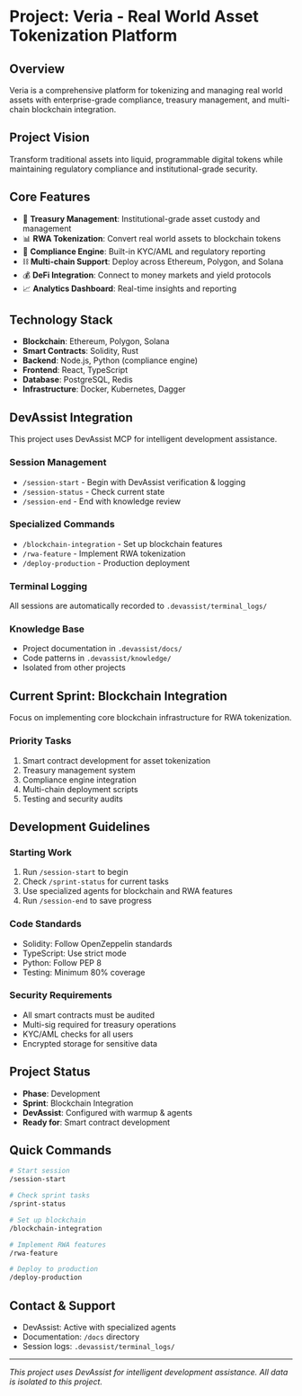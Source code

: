 # Project: Veria - Real World Asset Tokenization Platform

## Overview
Veria is a comprehensive platform for tokenizing and managing real world assets with enterprise-grade compliance, treasury management, and multi-chain blockchain integration.

## Project Vision
Transform traditional assets into liquid, programmable digital tokens while maintaining regulatory compliance and institutional-grade security.

## Core Features
- 🏦 **Treasury Management**: Institutional-grade asset custody and management
- 📊 **RWA Tokenization**: Convert real world assets to blockchain tokens
- 🔐 **Compliance Engine**: Built-in KYC/AML and regulatory reporting
- ⛓️ **Multi-chain Support**: Deploy across Ethereum, Polygon, and Solana
- 💰 **DeFi Integration**: Connect to money markets and yield protocols
- 📈 **Analytics Dashboard**: Real-time insights and reporting

## Technology Stack
- **Blockchain**: Ethereum, Polygon, Solana
- **Smart Contracts**: Solidity, Rust
- **Backend**: Node.js, Python (compliance engine)
- **Frontend**: React, TypeScript
- **Database**: PostgreSQL, Redis
- **Infrastructure**: Docker, Kubernetes, Dagger

## DevAssist Integration
This project uses DevAssist MCP for intelligent development assistance.

### Session Management
- `/session-start` - Begin with DevAssist verification & logging
- `/session-status` - Check current state
- `/session-end` - End with knowledge review

### Specialized Commands
- `/blockchain-integration` - Set up blockchain features
- `/rwa-feature` - Implement RWA tokenization
- `/deploy-production` - Production deployment

### Terminal Logging
All sessions are automatically recorded to `.devassist/terminal_logs/`

### Knowledge Base
- Project documentation in `.devassist/docs/`
- Code patterns in `.devassist/knowledge/`
- Isolated from other projects

## Current Sprint: Blockchain Integration
Focus on implementing core blockchain infrastructure for RWA tokenization.

### Priority Tasks
1. Smart contract development for asset tokenization
2. Treasury management system
3. Compliance engine integration
4. Multi-chain deployment scripts
5. Testing and security audits

## Development Guidelines

### Starting Work
1. Run `/session-start` to begin
2. Check `/sprint-status` for current tasks
3. Use specialized agents for blockchain and RWA features
4. Run `/session-end` to save progress

### Code Standards
- Solidity: Follow OpenZeppelin standards
- TypeScript: Use strict mode
- Python: Follow PEP 8
- Testing: Minimum 80% coverage

### Security Requirements
- All smart contracts must be audited
- Multi-sig required for treasury operations
- KYC/AML checks for all users
- Encrypted storage for sensitive data

## Project Status
- **Phase**: Development
- **Sprint**: Blockchain Integration
- **DevAssist**: Configured with warmup & agents
- **Ready for**: Smart contract development

## Quick Commands
```bash
# Start session
/session-start

# Check sprint tasks
/sprint-status

# Set up blockchain
/blockchain-integration

# Implement RWA features
/rwa-feature

# Deploy to production
/deploy-production
```

## Contact & Support
- DevAssist: Active with specialized agents
- Documentation: `/docs` directory
- Session logs: `.devassist/terminal_logs/`

---
*This project uses DevAssist for intelligent development assistance. All data is isolated to this project.*

